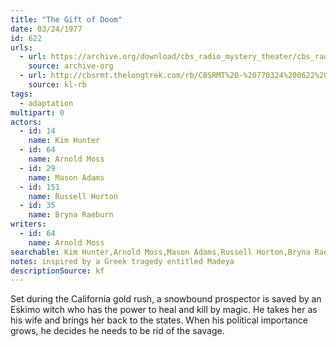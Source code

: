 ```yaml
---
title: "The Gift of Doom"
date: 03/24/1977
id: 622
urls: 
  - url: https://archive.org/download/cbs_radio_mystery_theater/cbs_radio_mystery_theater-0601-0650.zip/cbs_radio_mystery_theater-0601-0650%2Fcbsrmt_0622_the_gift_of_doom.mp3
    source: archive-org
  - url: http://cbsrmt.thelongtrek.com/rb/CBSRMT%20-%20770324%200622%20The%20Gift%20Of%20Doom_WLNH-FM__rb.mp3
    source: kl-rb
tags: 
  - adaptation
multipart: 0
actors:  
  - id: 14
    name: Kim Hunter  
  - id: 64
    name: Arnold Moss  
  - id: 29
    name: Mason Adams  
  - id: 151
    name: Russell Horton  
  - id: 35
    name: Bryna Raeburn
writers:  
  - id: 64
    name: Arnold Moss
searchable: Kim Hunter,Arnold Moss,Mason Adams,Russell Horton,Bryna Raeburn Arnold Moss
notes: inspired by a Greek tragedy entitled Madeya
descriptionSource: kf
---
```

Set during the California gold rush, a snowbound prospector is saved by an Eskimo witch who has the power to heal and kill by magic. He takes her as his wife and brings her back to the states. When his political importance grows, he decides he needs to be rid of the savage.
